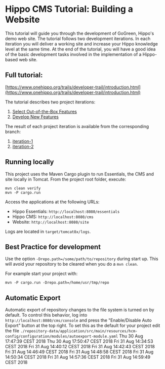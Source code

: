 # Hippo CMS Tutorial: Building a Website

This tutorial will guide you through the development of GoGreen, Hippo's demo
web site. The tutorial follows two development iterations. In each iteration
you will deliver a working site and increase your Hippo knowledge level at the
same time. At the end of the tutorial, you will have a good idea of the basic
development tasks involved in the implementation of a Hippo-based web site.

## Full tutorial:
[https://www.onehippo.org/trails/developer-trail/introduction.html](https://www.onehippo.org/trails/developer-trail/introduction.html)

The tutorial describes two project iterations:

1. [Select Out-of-the-Box Features](https://www.onehippo.org/trails/developer-trail/configure-out-of-the-box-features/select-out-of-the-box-features.html)
2. [Develop New Features](https://www.onehippo.org/trails/developer-trail/develop-new-features/two-columns-page-configuration.html)

The result of each project iteration is available from the corresponding branch:

1. [iteration-1](https://github.com/onehippo/website-tutorial/tree/iteration-1)
2. [iteration-2](https://github.com/onehippo/website-tutorial/tree/iteration-2)

## Running locally

This project uses the Maven Cargo plugin to run Essentials, the CMS and site
locally in Tomcat.
From the project root folder, execute:

    mvn clean verify
    mvn -P cargo.run

Access the applications at the following URLs:

* Hippo Essentials: `http://localhost:8080/essentials`
* Hippo CMS: `http://localhost:8080/cms`
* Website: `http://localhost:8080/site`

Logs are located in `target/tomcat8x/logs`.

## Best Practice for development

Use the option `-Drepo.path=/some/path/to/repository` during start up. This
will avoid your repository to be cleared when you do a `mvn clean`.

For example start your project with:

    mvn -P cargo.run -Drepo.path=/home/usr/tmp/repo
    
## Automatic Export

Automatic export of repository changes to the file system is turned on by
default. To control this behavior, log into `http://localhost:8080/cms/console`
and press the "Enable/Disable Auto Export" button at the top right. To set this
as the default for your project edit the file
`./repository-data/application/src/main/resources/hcm-config/configuration/modules/autoexport-module.yaml`
Thu 30 Aug 17:47:39 CEST 2018
Thu 30 Aug 17:50:47 CEST 2018
Fri 31 Aug 14:34:53 CEST 2018
Fri 31 Aug 14:40:12 CEST 2018
Fri 31 Aug 14:42:43 CEST 2018
Fri 31 Aug 14:46:49 CEST 2018
Fri 31 Aug 14:48:58 CEST 2018
Fri 31 Aug 14:50:34 CEST 2018
Fri 31 Aug 14:57:36 CEST 2018
Fri 31 Aug 14:59:49 CEST 2018
